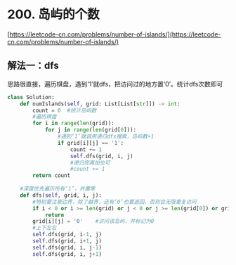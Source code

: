 # 200. 岛屿的个数

[https://leetcode-cn.com/problems/number-of-islands/](https://leetcode-cn.com/problems/number-of-islands/)

## 解法一：dfs

思路很直接，遍历棋盘，遇到‘1’就dfs，把访问过的地方置‘0’。统计dfs次数即可

```python
class Solution:
    def numIslands(self, grid: List[List[str]]) -> int:
        count = 0  #统计岛屿数
        #遍历棋盘
        for i in range(len(grid)):
            for j in range(len(grid[0])):
                #遇到‘1’就调用递归dfs搜索，岛屿数+1
                if grid[i][j] == '1':  
                    count += 1
                    self.dfs(grid, i, j)
                    #递归完再加也可
                    #count += 1
        return count
    
    #深度优先遍历所有‘1’，并置零
    def dfs(self, grid, i, j):
        #特别要注意边界，除了越界，还有‘0’也要返回，否则会无限重复访问
        if i < 0 or i >= len(grid) or j < 0 or j >= len(grid[0]) or grid[i][j] == '0':
            return
        grid[i][j] = '0'    #访问该岛屿，并标记为0
        #上下左右
        self.dfs(grid, i-1, j)
        self.dfs(grid, i+1, j)
        self.dfs(grid, i, j-1)
        self.dfs(grid, i, j+1)
```

